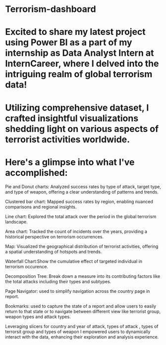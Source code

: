 # Terrorism-dashboard
# Excited to share my latest project using Power BI as a part of my internship as Data Analyst Intern at InternCareer, where I delved into the intriguing realm of global terrorism data! 
# Utilizing comprehensive dataset, I crafted insightful visualizations shedding light on various aspects of terrorist activities worldwide. 
# Here's a glimpse into what I've accomplished:

  Pie and Donut charts: Analyzed success rates by type of attack, target type, and type of weapon, offering a clear understanding of patterns and trends.

 Clustered bar chart: Mapped success rates by region, enabling nuanced comparisons and regional insights.

 Line chart: Explored the total attack over the period  in the global terrorism landscape.

 Area chart: Tracked the count of incidents over the years, providing a historical perspective on terrorism occurrences.

 Map: Visualized the geographical distribution of terrorist activities, offering a spatial understanding of hotspots and trends.
   
 Waterfall Chart:Show the cumulative effect of targeted individual in terrorism occurence.

Decomposition Tree: Break down a measure into its contributing factors like the total attacks including their types and subtypes.

Page Navigator:  used to simplify navigation across the country page in report.

Bookmarks: used to capture the state of a report and allow users to easily return to that state or to navigate between different view like terrorist group, weapon types and attack types.

 Leveraging slicers for country and year of attack, types of attack , types of terrorsit group and types of weapon  I empowered users to dynamically interact with the data, enhancing their exploration and analysis experience.
